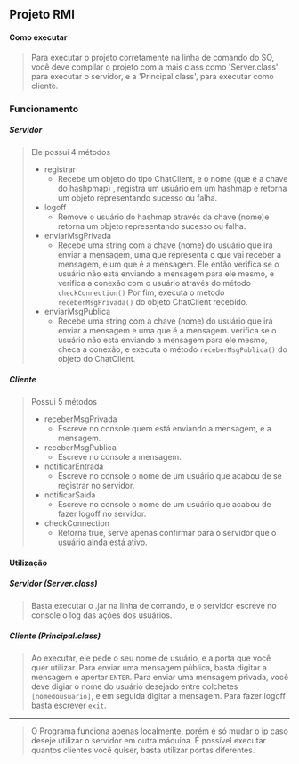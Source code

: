 Projeto RMI
---
#### Como executar
> Para executar o projeto corretamente na linha de comando do SO,
> você deve compilar o projeto com a mais class como 'Server.class'
> para executar o servidor, e a 'Principal.class', para executar como cliente.

### Funcionamento
##### Servidor
> Ele possui 4 métodos
> * registrar
>   * Recebe um objeto do tipo ChatClient, e o nome (que é a chave do hashpmap) ,
> registra um usuário em um hashmap e retorna um objeto representando sucesso ou falha.
> * logoff
>   * Remove o usuário do hashmap através da chave (nome)e retorna um objeto representando sucesso ou falha.
> * enviarMsgPrivada
>   * Recebe uma string com a chave (nome) do usuário que irá enviar a mensagem, uma que representa o que vai
> receber a mensagem, e um que é a mensagem. Ele então verifica se o usuário não está 
> enviando a mensagem para ele mesmo, e verifica a conexão com o usuário através do método `checkConnection()`
> Por fim, executa o método `receberMsgPrivada()` do objeto ChatClient recebido.
> * enviarMsgPublica
>   * Recebe uma string com a chave (nome) do usuário que irá enviar a mensagem e uma que é a mensagem.
> verifica se o usuário não está enviando a mensagem para ele mesmo, checa a conexão, e executa o método
> `receberMsgPublica()` do objeto do ChatClient.

##### Cliente
> Possui 5 métodos
> * receberMsgPrivada
>   * Escreve no console quem está enviando a mensagem, e a mensagem.
> * receberMsgPublica
>   * Escreve no console a mensagem.
> * notificarEntrada
>   * Escreve no console o nome de um usuário que acabou de se registrar no servidor.
> * notificarSaida
>   * Escreve no console o nome de um usuário que acabou de fazer logoff no servidor.
> * checkConnection
>   * Retorna true, serve apenas confirmar para o servidor que o usuário ainda está ativo.

#### Utilização
##### Servidor (Server.class)
> Basta executar o .jar na linha de comando, e o servidor
> escreve no console o log das ações dos usuários.

##### Cliente (Principal.class)
> Ao executar, ele pede o seu nome de usuário, e a porta que você quer utilizar.
> Para enviar uma mensagem pública, basta digitar a mensagem e apertar `ENTER`.
> Para enviar uma mensagem privada, você deve digiar o nome do usuário desejado entre colchetes `[nomedousuario]`, e 
> em seguida digitar a mensagem.
> Para fazer logoff basta escrever `exit`.

----
> O Programa funciona apenas localmente, porém é só mudar o ip caso deseje utilizar o servidor em outra máquina.
> É possível executar quantos clientes você quiser, basta utilizar portas diferentes.
